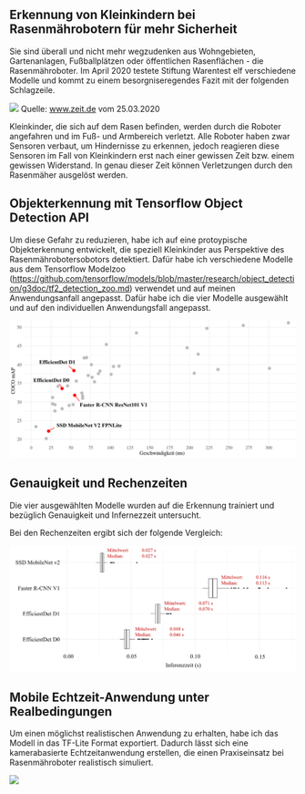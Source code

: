 ## Erkennung von Kleinkindern bei Rasenmährobotern für mehr Sicherheit

Sie sind überall und nicht mehr wegzudenken aus Wohngebieten, Gartenanlagen, Fußballplätzen oder öffentlichen Rasenflächen - die Rasenmähroboter.
Im April 2020 testete Stiftung Warentest elf verschiedene Modelle und kommt zu einem besorgniseregendes Fazit mit der folgenden Schlagzeile. 

<img src="./res/Schlagzeit Zeit Online 25.März 2020.png" width="620" /> Quelle: www.zeit.de vom 25.03.2020

Kleinkinder, die sich auf dem Rasen befinden, werden durch die Roboter angefahren und im Fuß- und Armbereich verletzt. Alle  Roboter haben zwar Sensoren verbaut, um Hindernisse zu erkennen, jedoch reagieren diese Sensoren im Fall von Kleinkindern erst nach einer gewissen Zeit bzw. einem gewissen Widerstand. In genau dieser Zeit können Verletzungen durch den Rasenmäher ausgelöst werden.

## Objekterkennung mit Tensorflow Object Detection API

Um diese Gefahr zu reduzieren, habe ich auf eine protoypische Objekterkennung entwickelt, die speziell Kleinkinder aus Perspektive des Rasenmährobotersobotors detektiert. Dafür habe ich verschiedene Modelle aus dem Tensorflow Modelzoo (https://github.com/tensorflow/models/blob/master/research/object_detection/g3doc/tf2_detection_zoo.md) verwendet und auf meinen Anwendungsanfall angepasst. Dafür habe ich die vier Modelle ausgewählt und auf den individuellen Anwendungsfall angepasst. 

<img src="./res/Vorauswahl_Modelle_Tensorflow_OD_API.png" width="620"/>

## Genauigkeit und Rechenzeiten

Die vier ausgewählten Modelle wurden auf die Erkennung trainiert und bezüglich Genauigkeit und Infernezzeit untersucht. 

Bei den Rechenzeiten ergibt sich der folgende Vergleich: 

<img src="./res/Inferenzzeiten_GPU_Val_1024px_rot.png" width="620"/>

## Mobile Echtzeit-Anwendung unter Realbedingungen

Um einen möglichst realistischen Anwendung zu erhalten, habe ich das Modell in das TF-Lite Format exportiert. Dadurch lässt sich eine kamerabasierte Echtzeitanwendung erstellen, die einen Praxiseinsatz bei Rasenmähroboter realistisch simuliert.

<img src="./res/Einstellungsmöglichkeiten_und_Vollbild_App.png" width="620"/>
